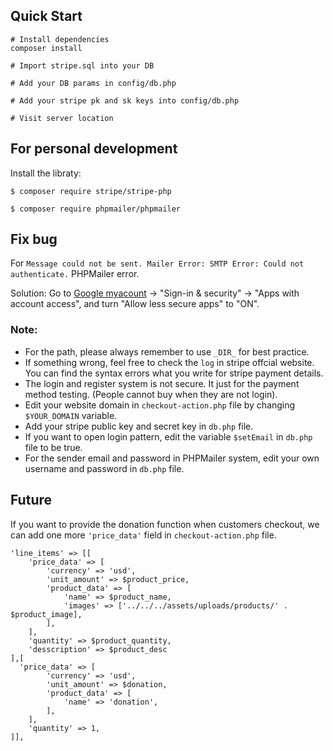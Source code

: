 ## Quick Start
```
# Install dependencies
composer install

# Import stripe.sql into your DB

# Add your DB params in config/db.php

# Add your stripe pk and sk keys into config/db.php

# Visit server location
```

## For personal development

Install the libraty:
```
$ composer require stripe/stripe-php

$ composer require phpmailer/phpmailer
```

## Fix bug
For `Message could not be sent. Mailer Error: SMTP Error: Could not authenticate.` PHPMailer error.

Solution: Go to [Google myacount](https://myaccount.google.com/) -> "Sign-in & security" -> "Apps with account access", and turn "Allow less secure apps" to "ON".


### Note: 

* For the path, please always remember to use `_DIR_` for best practice.
* If something wrong, feel free to check the `log` in stripe offcial website. You can find the syntax errors what you write for stripe payment details.
* The login and register system is not secure. It just for the payment method testing. (People cannot buy when they are not login).
* Edit your website domain in `checkout-action.php` file by changing `$YOUR_DOMAIN` variable. 
* Add your stripe public key and secret key in `db.php` file. 
* If you want to open login pattern, edit the variable `$setEmail` in `db.php` file to be true.
* For the sender email and password in PHPMailer system, edit your own username and password in `db.php` file.


## Future
If you want to provide the donation function when customers checkout, we can add one more `'price_data'` field in `checkout-action.php` file.

```
'line_items' => [[
    'price_data' => [
        'currency' => 'usd',
        'unit_amount' => $product_price,
        'product_data' => [
            'name' => $product_name,
            'images' => ['../../../assets/uploads/products/' . $product_image],
        ],
    ],
    'quantity' => $product_quantity,
    'desscription' => $product_desc
],[
  'price_data' => [
        'currency' => 'usd',
        'unit_amount' => $donation,
        'product_data' => [
            'name' => 'donation',
        ],
    ],
    'quantity' => 1,
]],
```
